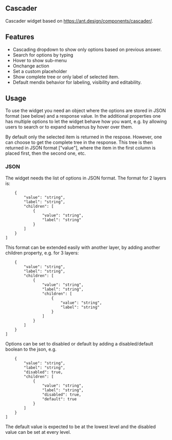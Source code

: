 ## Cascader
Cascader widget based on https://ant.design/components/cascader/.

## Features
- Cascading dropdown to show only options based on previous answer.
- Search for options by typing
- Hover to show sub-menu
- Onchange action
- Set a custom placeholder
- Show complete tree or only label of selected item.
- Default mendix behavior for labeling, visibility and editability.

## Usage
To use the widget you need an object where the options are stored in JSON format (see below) and a response value. In the additional properties one has multiple options to let the widget behave how you want, e.g. by allowing users to search or to expand submenus by hover over them.

By default only the selected item is returned in the respose. However, one can choose to get the complete tree in the response. This tree is then returned in JSON format ["value"], where the item in the first column is placed first, then the second one, etc. 

### JSON
The widget needs the list of options in JSON format. The format for 2 layers is:
```[
    {
        "value": "string",
        "label": "string",
        "children": [
            {
                "value": "string",
                "label": "string"
            }
        ]
    }
]
```
This format can be extended easily with another layer, by adding another children property, e.g. for 3 layers:

```[
    {
        "value": "string",
        "label": "string",
        "children": [
            {
                "value": "string",
                "label": "string",
                "children": [
                    {
                        "value": "string",
                        "label": "string"
                    }
                ]
            }
        ]
    }
]
```

Options can be set to disabled or default by adding a disabled/default boolean to the json, e.g.
```[
    {
        "value": "string",
        "label": "string",
        "disabled": true,
        "children": [
            {
                "value": "string",
                "label": "string",
                "disabled": true,
                "default": true
            }
        ]
    }
]
```

The default value is expected to be at the lowest level and the disabled value can be set at every level.
